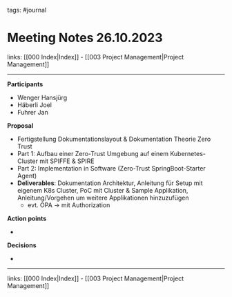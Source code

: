 tags: #journal

# Meeting Notes 26.10.2023

links: [[000 Index|Index]] - [[003 Project Management|Project Management]]

---

**Participants**

- Wenger Hansjürg
- Häberli Joel
- Fuhrer Jan

**Proposal**

- Fertigstellung Dokumentationslayout & Dokumentation Theorie Zero Trust
- Part 1: Aufbau einer Zero-Trust Umgebung auf einem Kubernetes-Cluster mit SPIFFE & SPIRE
- Part 2: Implementation in Software (Zero-Trust SpringBoot-Starter Agent)
- **Deliverables**: Dokumentation Architektur, Anleitung für Setup mit eigenem K8s Cluster, PoC mit Cluster & Sample Applikation, Anleitung/Vorgehen um weitere Applikationen hinzuzufügen
	- evt. OPA -> mit Authorization

**Action points**

- 

**Decisions**

- 

---
links: [[000 Index|Index]] - [[003 Project Management|Project Management]]